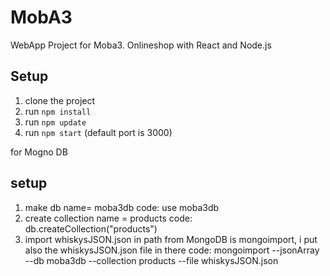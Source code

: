 # MobA3
WebApp Project for Moba3. Onlineshop with React and Node.js

## Setup
1. clone the project
2. run `npm install`
3. run `npm update`
4. run `npm start` (default port is 3000)

for Mogno DB 

## setup
1. make db name= moba3db
    code: use moba3db
2. create collection name = products
    code: db.createCollection("products")
3. import whiskysJSON.json
in path from MongoDB is mongoimport, i put also the whiskysJSON.json file in there
    code: mongoimport --jsonArray --db moba3db --collection products --file whiskysJSON.json
